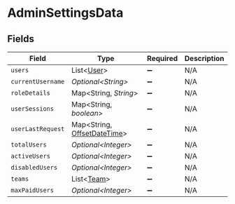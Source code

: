 # AdminSettingsData


## Fields

| Field                                                                                                   | Type                                                                                                    | Required                                                                                                | Description                                                                                             |
| ------------------------------------------------------------------------------------------------------- | ------------------------------------------------------------------------------------------------------- | ------------------------------------------------------------------------------------------------------- | ------------------------------------------------------------------------------------------------------- |
| `users`                                                                                                 | List\<[User](../../models/components/User.md)>                                                          | :heavy_minus_sign:                                                                                      | N/A                                                                                                     |
| `currentUsername`                                                                                       | *Optional\<String>*                                                                                     | :heavy_minus_sign:                                                                                      | N/A                                                                                                     |
| `roleDetails`                                                                                           | Map\<String, *String*>                                                                                  | :heavy_minus_sign:                                                                                      | N/A                                                                                                     |
| `userSessions`                                                                                          | Map\<String, *boolean*>                                                                                 | :heavy_minus_sign:                                                                                      | N/A                                                                                                     |
| `userLastRequest`                                                                                       | Map\<String, [OffsetDateTime](https://docs.oracle.com/javase/8/docs/api/java/time/OffsetDateTime.html)> | :heavy_minus_sign:                                                                                      | N/A                                                                                                     |
| `totalUsers`                                                                                            | *Optional\<Integer>*                                                                                    | :heavy_minus_sign:                                                                                      | N/A                                                                                                     |
| `activeUsers`                                                                                           | *Optional\<Integer>*                                                                                    | :heavy_minus_sign:                                                                                      | N/A                                                                                                     |
| `disabledUsers`                                                                                         | *Optional\<Integer>*                                                                                    | :heavy_minus_sign:                                                                                      | N/A                                                                                                     |
| `teams`                                                                                                 | List\<[Team](../../models/components/Team.md)>                                                          | :heavy_minus_sign:                                                                                      | N/A                                                                                                     |
| `maxPaidUsers`                                                                                          | *Optional\<Integer>*                                                                                    | :heavy_minus_sign:                                                                                      | N/A                                                                                                     |
